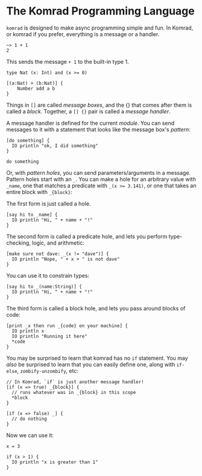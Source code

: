 # The Komrad Programming Language

`komrad` is designed to make async programming simple and fun.
In Komrad, or komrad if you prefer, everything is a message or
a handler.

```komrad+repl
~> 1 + 1
2
```

This sends the message `+ 1` to the built-in type 1.

```
type Nat (x: Int) and (x >= 0)

[(a:Nat) + (b:Nat)] {
    Number add a b
}
```

Things in `[]` are called _message boxes_, and the {} that comes
after them is called a _block_. Together, a `[] {}` pair is called
a _message handler_.

A message handler is defined for the current _module_. You can
send messages to it with a statement that looks like the
message box's _pattern_:

```
[do something] {
  IO println "ok, I did something"
}

do something
```

Or, with _pattern holes_, you can send parameters/arguments in a
message. Pattern holes start with an `_`. You can make a hole for
an arbitrary value with `_name`, one that matches a predicate with
`_(x >= 3.141)`, or one that takes an entire block with `_{block}`:

The first form is just called a hole.

```
[say hi to _name] {
  IO println "Hi, " + name + "!"
}
```

The second form is called a predicate hole, and lets you perform
type-checking, logic, and arithmetic:

```
[make sure not dave: _(x != "dave")] {
  IO println "Nope, " + x + " is not dave"
}
```

You can use it to constrain types:

```
[say hi to _(name:String)] {
  IO println "Hi, " + name + "!"
}
```

The third form is called a block hole, and lets you pass around blocks of code:

```
[print _x then run _{code} on your machine] {
  IO println x
  IO println "Running it here"
  *code
}
```

You may be surprised to learn that komrad has no `if` statement.
You may *also* be surprised to learn that you can easily define
one, along with `if-else`, `zombify-unzombify`, etc:

```komrad
// In Komrad, `if` is just another message handler!
[if (x => true) _{block}] {
  // runs whatever was in _{block} in this scope
  *block
}

[if (x => false) _] {
  // do nothing
}
```

Now we can use it:

```
x = 3

if (x > 1) {
  IO println "x is greater than 1"
}
```
